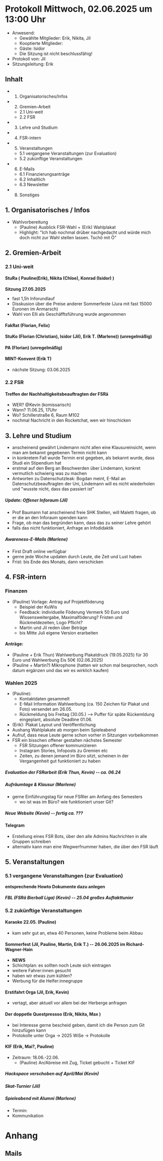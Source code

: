 ---
---

# Protokoll Mittwoch, 02.06.2025 um 13:00 Uhr

* Anwesend: 
    * Gewählte Mitglieder: Erik, Nikita, Jil
    * Kooptierte Mitglieder: 
    * Gäste: Isidor
    * Die Sitzung ist nicht beschlussfähig! 
* Protokoll von: Jil
* Sitzungsleitung: Erik


## Inhalt
*  1. Organisatorisches/Infos
*  2. Gremien-Arbeit
    *  2.1 Uni-weit
    *  2.2 FSR
*  3. Lehre und Studium
*  4. FSR-intern
*  5. Veranstaltungen
    *  5.1 vergangene Veranstaltungen (zur Evaluation)
    *  5.2 zukünftige Veranstaltungen
*  6. E-Mails
    * 6.1 Finanzierungsanträge
    * 6.2 Inhaltlich
    * 6.3 Newsletter
*  8. Sonstiges


## 1. Organisatorisches / Infos

* Wahlvorbereitung
    * (Pauline) Ausblick FSR-Wahl + (Erik) Wahlplakat
    * Highlight: "Ich hab nochmal drüber nachgedacht und würde mich doch nicht zur Wahl stellen lassen. Tschö mit Ö" 

## 2. Gremien-Arbeit


### 2.1 Uni-weit

#### StuRa ( Pauline(Erik), Nikita (Chloe), Konrad (Isidor) )

**Sitzung 27.05.2025**
* fast 1,5h Inforundlauf
* Disskusion über die Preise anderer Sommerfeste (Jura mit fast 15000 Euronen im Anmarsch)
* Wahl von Elli als Geschäfftsführung wurde angenommen

#### FakRat (Florian, Felix)
#### StuKo (Florian (Christian), Isidor (Jil), Erik T. (Marlene)) (unregelmäßig)
#### PA (Florian) (unregelmäßig)
#### MINT-Konvent (Erik T)
* nächste Sitzung: 03.06.2025

### 2.2 FSR

#### Treffen der Nachhaltigkeitsbeauftragten der FSRä

* WER? @Kevin (komissarisch)
* Wann? 11.06.25, 17Uhr
* Wo? Schillerstraße 6, Raum M102
* nochmal Nachricht in den Rocketchat, wen wir hinschicken


## 3. Lehre und Studium

* anscheinend gewährt Lindemann nicht allen eine Klausureinsicht, wenn man am bekannt gegebenen Termin nicht kann
* in konkretem Fall wurde Termin erst gegeben, als bekannt wurde, dass Studi ein Stipendium hat
* erstmal auf den Berg an Beschwerden über Lindemann, konkret vermutlich schwierig was zu machen
* Antworten zu Datenschutzleak: Bogdan meint, E-Mail an Datenschutzbeauftragten der Uni, Lindemann will es nicht wiederholen und "wusste nicht, dass das passiert ist"

##### Update: Offener Inforaum (Jil)
* Prof Baumann hat anscheinend freie SHK Stellen, will Maletti fragen, ob er die an den Inforaum spenden kann
* Frage, ob man das begründen kann, dass das zu seiner Lehre gehört
* falls das nicht funktioniert, Anfrage an Infodidaktik

##### Awareness-E-Mails (Marlene)
* First Draft online verfügbar
* gerne jede Woche updaten durch Leute, die Zeit und Lust haben
* Frist: bis Ende des Monats, dann verschicken

## 4. FSR-intern

### Finanzen

* (Pauline) Vorlage: Antrag auf Projektföderung 
    * Beispiel der KuWis
    * Feedback: individuelle Föderung Vermerk 50 Euro und Wissensweitergabe, Maximalföderung? Fristen und Rückmeldezeiten, Logo Pflicht?
    * Martin und Jil reden über Beträge
    * bis Mitte Juli eigene Version erarbeiten

#### Anträge: 

* (Pauline + Erik Thun) Wahlwerbung Plakatdruck (19.05.2025) für 30 Euro und Wahlwerbung Eis 50€ (02.06.2025)
* (Pauline + Martin?) Mikrophone (hatten wir schon mal besprochen, noch datum ergänzen und das wir es wirklich kaufen)


### Wahlen 2025
* (Pauline): 
    * Kontaktdaten gesammelt
    * E-Mail Information Wahlwerbung (ca. 150 Zeichen für Plakat und Foto) versendet am 26.05.
    * Rückmeldung bis Freitag (30.05.) --> Puffer für späte Rückemldung eingeplant, absolute Deadline 01.06.
* (Erik): Plakat Layout und Veröffentlichung
* Aushang Wahlplakate ab morgen beim Spieleabend
* Aufruf, dass neue Leute gerne schon vorher in Sitzungen vorbeikommen
* FSR ein bisschen offener gestalten nächstes Semester
    * FSR Sitzungen offener kommunizieren
    * Instagram Stories, Infoposts zu Gremien etc
    * Zeiten, zu denen jemand im Büro sitzt, scheinen in der Vergangenheit gut funktioniert zu haben

##### Evaluation der FSRarbeit (Erik Thun, Kevin) -- ca. 06.24

##### Aufräumtage & Klausur (Marlene)
* gerne Einführungstag für neue FSRler am Anfang des Semesters
    * wo ist was im Büro? wie funktioniert unser Git?
 
##### Neue Website (Kevin) -- fertig ca. ???

#### Telegram 
* Erstellung eines FSR Bots, über den alle Admins Nachrichten in alle Gruppen schreiben
* alternativ kann man eine Wegwerfnummer haben, die über den FSR läuft


## 5. Veranstaltungen

### 5.1  vergangene Veranstaltungen (zur Evaluation)
**entsprechende Howto Dokumente dazu anlegen**

##### FBL (FSRä Bierball Liga) (Kevin) -- 25.04 großes Auftakttunier


### 5.2 zukünftige Veranstaltungen

#### Karaoke 22.05. (Pauline)
* kam sehr gut an, etwa 40 Personen, keine Probleme beim Abbau

#### Sommerfest (Jil, Pauline, Martin, Erik T.) -- 26.06.2025 im Richard-Wagner-Hain 
* **NEWS**
* Schichtplan: es sollten noch Leute sich eintragen
* weitere Fahrer:innen gesucht
* haben wir etwas zum kühlen?
* Werbung für die Helfer:innegruppe



#### Erstifahrt Orga (Jil, Erik, Kevin)
* vertagt, aber aktuell vor allem bei der Herberge anfragen 

#### Der doppetle Questpressso (Erik, Nikita, Max )
* bei Interesse gerne bescheid geben, damit ich die Person zum Git hinzufügen kann
* Protokolle unter Orga -> 2025 WiSe -> Protokolle

#### KIF (Erik, Mai?, Pauline)
* Zeitraum: 18.06.-22.06.
    * (Pauline) An/Abreise mit Zug, Ticket gebucht + Ticket KIF 

##### Hackspace verschoben auf April/Mai (Kevin) 

##### Skat-Turnier (Jil)

##### Spieleabend mit Alumni (Marlene)
* Termin: 
* Kommunikation


# Anhang
## Mails

